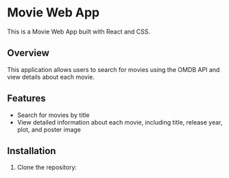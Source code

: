 # Movie Web App

This is a Movie Web App built with React and CSS.

## Overview

This application allows users to search for movies using the OMDB API and view details about each movie.

## Features

- Search for movies by title
- View detailed information about each movie, including title, release year, plot, and poster image

## Installation

1. Clone the repository:
